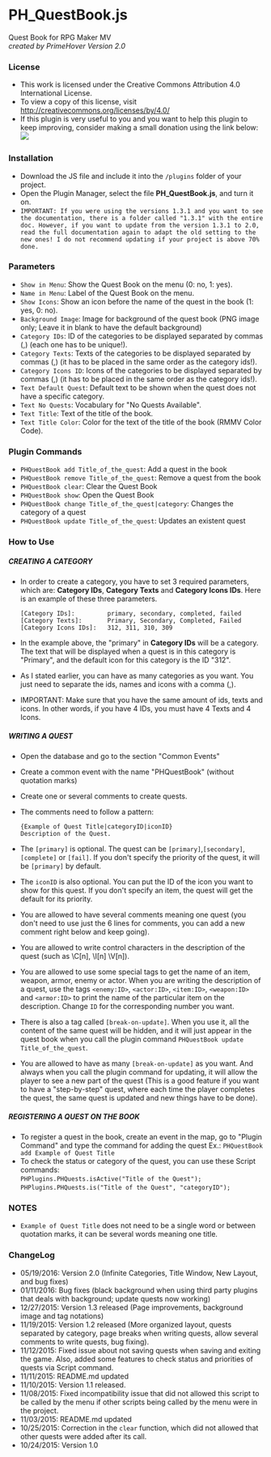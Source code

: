 # PH_QuestBook.js
Quest Book for RPG Maker MV  
*created by PrimeHover*
*Version 2.0*

### License
* This work is licensed under the Creative Commons Attribution 4.0 International License.
* To view a copy of this license, visit http://creativecommons.org/licenses/by/4.0/
* If this plugin is very useful to you and you want to help this plugin to keep improving, consider making a small donation using the link below:     
[![](https://www.paypalobjects.com/en_US/i/btn/btn_donate_LG.gif)](https://www.paypal.com/cgi-bin/webscr?cmd=_s-xclick&hosted_button_id=Q7CRGSXWBSP22)

### Installation
* Download the JS file and include it into the ```/plugins``` folder of your project.
* Open the Plugin Manager, select the file **PH_QuestBook.js**, and turn it on.
* ```IMPORTANT: If you were using the versions 1.3.1 and you want to see the documentation, there is a folder called "1.3.1" with the entire doc. However, if you want to update from the version 1.3.1 to 2.0, read the full documentation again to adapt the old setting to the new ones! I do not recommend updating if your project is above 70% done.```

### Parameters
* ``Show in Menu``: Show the Quest Book on the menu (0: no, 1: yes).
* ``Name in Menu``: Label of the Quest Book on the menu.
* ``Show Icons``: Show an icon before the name of the quest in the book (1: yes, 0: no).
* ``Background Image``: Image for background of the quest book (PNG image only; Leave it in blank to have the default background)
* ``Category IDs``: ID of the categories to be displayed separated by commas (,) (each one has to be unique!).
* ``Category Texts``: Texts of the categories to be displayed separated by commas (,) (it has to be placed in the same order as the category ids!).
* ``Category Icons ID``: Icons of the categories to be displayed separated by commas (,) (it has to be placed in the same order as the category ids!).
* ``Text Default Quest``: Default text to be shown when the quest does not have a specific category.
* ``Text No Quests``: Vocabulary for "No Quests Available".
* ``Text Title``: Text of the title of the book.
* ``Text Title Color``: Color for the text of the title of the book (RMMV Color Code).

### Plugin Commands
* ``PHQuestBook add Title_of_the_quest``: Add a quest in the book
* ``PHQuestBook remove Title_of_the_quest``: Remove a quest from the book
* ``PHQuestBook clear``: Clear the Quest Book
* ``PHQuestBook show``: Open the Quest Book
* ``PHQuestBook change Title_of_the_quest|category``: Changes the category of a quest
* ``PHQuestBook update Title_of_the_quest``: Updates an existent quest

### How to Use

##### CREATING A CATEGORY
* In order to create a category, you have to set 3 required parameters, which are: **Category IDs**, **Category Texts** and **Category Icons IDs**. Here is an example of these three parameters.

     ``[Category IDs]:         primary, secondary, completed, failed``      
     ``[Category Texts]:       Primary, Secondary, Completed, Failed``      
     ``[Category Icons IDs]:   312, 311, 310, 309``      

* In the example above, the "primary" in **Category IDs** will be a category. The text that will be displayed when a quest is in this category is "Primary", and the default icon for this category is the ID "312".
* As I stated earlier, you can have as many categories as you want. You just need to separate the ids, names and icons with a comma (,).
* IMPORTANT: Make sure that you have the same amount of ids, texts and icons. In other words, if you have 4 IDs, you must have 4 Texts and 4 Icons.


##### WRITING A QUEST
* Open the database and go to the section "Common Events"
* Create a common event with the name "PHQuestBook" (without quotation marks)
* Create one or several comments to create quests.
* The comments need to follow a pattern:

    ``{Example of Quest Title|categoryID|iconID}``    
    ``Description of the Quest.``

* The ``[primary]`` is optional. The quest can be ``[primary]``,``[secondary]``, ``[complete]`` or ``[fail]``. If you don't specify the priority of the quest, it will be ``[primary]`` by default.
* The ``iconID`` is also optional. You can put the ID of the icon you want to show for this quest. If you don't specify an item, the quest will get the default for its priority.
* You are allowed to have several comments meaning one quest (you don't need to use just the 6 lines for comments, you can add a new comment right below and keep going).
* You are allowed to write control characters in the description of the quest (such as \C[n], \I[n] \V[n]).
* You are allowed to use some special tags to get the name of an item, weapon, armor, enemy or actor. When you are writing the description of a quest, use the tags ``<enemy:ID>``, ``<actor:ID>``, ``<item:ID>``, ``<weapon:ID>`` and ``<armor:ID>`` to print the name of the particular item on the description. Change ``ID`` for the corresponding number you want.
* There is also a tag called ``[break-on-update]``. When you use it, all the content of the same quest will be hidden, and it will just appear in the quest book when you call the plugin command ``PHQuestBook update Title_of_the_quest``.
* You are allowed to have as many ``[break-on-update]`` as you want. And always when you call the plugin command for updating, it will allow the player to see a new part of the quest (This is a good feature if you want to have a "step-by-step" quest, where each time the player completes the quest, the same quest is updated and new things have to be done).

##### REGISTERING A QUEST ON THE BOOK
* To register a quest in the book, create an event in the map, go to "Plugin Command" and type the command for adding the quest
    Ex.: ``PHQuestBook add Example of Quest Title``
* To check the status or category of the quest, you can use these Script commands:       
    ``PHPlugins.PHQuests.isActive("Title of the Quest");``       
    ``PHPlugins.PHQuests.is("Title of the Quest", "categoryID");``

### NOTES

* ``Example of Quest Title`` does not need to be a single word or between quotation marks, it can be several words meaning one title.

### ChangeLog

* 05/19/2016: Version 2.0 (Infinite Categories, Title Window, New Layout, and bug fixes)
* 01/11/2016: Bug fixes (black background when using third party plugins that deals with background; update quests now working)
* 12/27/2015: Version 1.3 released (Page improvements, background image and tag notations)
* 11/19/2015: Version 1.2 released (More organized layout, quests separated by category, page breaks when writing quests, allow several comments to write quests, bug fixing).
* 11/12/2015: Fixed issue about not saving quests when saving and exiting the game. Also, added some features to check status and priorities of quests via Script command.
* 11/11/2015: README.md updated
* 11/10/2015: Version 1.1 released.
* 11/08/2015: Fixed incompatibility issue that did not allowed this script to be called by the menu if other scripts being called by the menu were in the project.
* 11/03/2015: README.md updated
* 10/25/2015: Correction in the ``clear`` function, which did not allowed that other quests were added after its call.
* 10/24/2015: Version 1.0